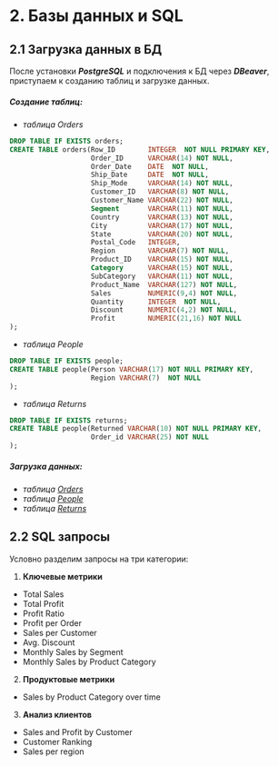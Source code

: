 # 2. Базы данных и SQL
## 2.1 Загрузка данных в БД
После установки ***PostgreSQL*** и подключения к БД через ***DBeaver***, приступаем к созданию таблиц и загрузке данных.
##### Создание таблиц:
- _таблица Orders_
```sql
DROP TABLE IF EXISTS orders;
CREATE TABLE orders(Row_ID        INTEGER  NOT NULL PRIMARY KEY,
                    Order_ID      VARCHAR(14) NOT NULL,
                    Order_Date    DATE  NOT NULL,
                    Ship_Date     DATE  NOT NULL,
                    Ship_Mode     VARCHAR(14) NOT NULL,
                    Customer_ID   VARCHAR(8) NOT NULL,
                    Customer_Name VARCHAR(22) NOT NULL,
                    Segment       VARCHAR(11) NOT NULL,
                    Country       VARCHAR(13) NOT NULL,
                    City          VARCHAR(17) NOT NULL,
                    State         VARCHAR(20) NOT NULL,
                    Postal_Code   INTEGER,
                    Region        VARCHAR(7) NOT NULL,
                    Product_ID    VARCHAR(15) NOT NULL,
                    Category      VARCHAR(15) NOT NULL,
                    SubCategory   VARCHAR(11) NOT NULL,
                    Product_Name  VARCHAR(127) NOT NULL,
                    Sales         NUMERIC(9,4) NOT NULL,
                    Quantity      INTEGER  NOT NULL,
                    Discount      NUMERIC(4,2) NOT NULL,
                    Profit        NUMERIC(21,16) NOT NULL
);
```
- _таблица People_
```sql
DROP TABLE IF EXISTS people;
CREATE TABLE people(Person VARCHAR(17) NOT NULL PRIMARY KEY,
                    Region VARCHAR(7)  NOT NULL
);
```
- _таблица Returns_
```sql
DROP TABLE IF EXISTS returns;
CREATE TABLE people(Returned VARCHAR(10) NOT NULL PRIMARY KEY,
                    Order_id VARCHAR(25) NOT NULL
);
```
##### Загрузка данных:
- _таблица [Orders](https://github.com/adrianhel/datalearn/raw/main/DE-101/Module2/data/orders.sql)_
- _таблица [People](https://github.com/adrianhel/datalearn/raw/main/DE-101/Module2/data/people.sql)_
- _таблица [Returns](https://github.com/adrianhel/datalearn/raw/main/DE-101/Module2/data/returns.sql)_

## 2.2 SQL запросы
Условно разделим запросы на три категории:
1. **Ключевые метрики**
  - Total Sales
  - Total Profit
  - Profit Ratio
  - Profit per Order
  - Sales per Customer
  - Avg. Discount
  - Monthly Sales by Segment
  - Monthly Sales by Product Category
2. **Продуктовые метрики**
  - Sales by Product Category over time
3. **Анализ клиентов**
  - Sales and Profit by Customer
  - Customer Ranking
  - Sales per region
